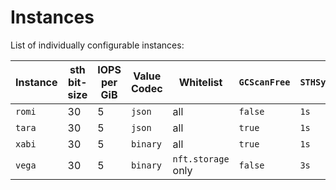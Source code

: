 # Instances

List of individually configurable instances:

| Instance | sth bit-size | IOPS per GiB  | Value Codec  | Whitelist           | `GCScanFree` | `STHSyncInterval` | Running                                                                                                                                       |
|----------|--------------|---------------|--------------|---------------------|--------------|-------------------|-----------------------------------------------------------------------------------------------------------------------------------------------|
| `romi`   | 30           | 5             | `json`       | all                 | `false`      | `1s`              | [945940507682064093e846ecc8578a58a5f16535](https://github.com/filecoin-project/storetheindex/commit/945940507682064093e846ecc8578a58a5f16535) |
| `tara`   | 30           | 5             | `json`       | all                 | `true`       | `1s`              | [945940507682064093e846ecc8578a58a5f16535](https://github.com/filecoin-project/storetheindex/commit/945940507682064093e846ecc8578a58a5f16535) |
| `xabi`   | 30           | 5             | `binary`     | all                 | `true`       | `1s`              | [945940507682064093e846ecc8578a58a5f16535](https://github.com/filecoin-project/storetheindex/commit/945940507682064093e846ecc8578a58a5f16535) |
| `vega`   | 30           | 5             | `binary`     | `nft.storage` only  | `false`      | `3s`              | [6215e3561836143a54b66d106ec24a679ef67c80](https://github.com/filecoin-project/storetheindex/commit/6215e3561836143a54b66d106ec24a679ef67c80) |

